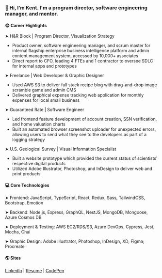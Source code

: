 ### **👋 Hi, I’m Kent. I'm a program director, software engineering manager, and mentor.**

#### 😎 Career Highlights

➤ H&R Block | Program Director, Visualization Strategy

- Product owner, software engineering manager, and scrum master for internal flagship enterprise business intelligence platform and admin content management system, accessed by 10,000+ associates
- Direct report to CFO, leading 4 FTEs and 1 contractor to oversee SDLC for internal apps and prototypes 

➤ Freelance | Web Developer & Graphic Designer

- Used AWS S3 to deliver full stack recipe blog with drag-and-drop image scramble game and admin CMS
- Delivered graphical expense tracking web application for monthly expenses for local small business

➤ Guaranteed Rate | Software Engineer

- Led frontend feature development of account creation, SSN verification, and home valuation charts
- Built an automated browser screenshot uploader for unexpected errors, allowing users to send what they see to the developers as part of a logging strategy

➤ U.S. Geological Survey | Visual Information Specialist

- Built a website prototype which provided the current status of scientists' respective digital products
- Utilized Adobe Illustrator, Photoshop, and InDesign to deliver web and print products

#### 💻 Core Technologies

➤ Frontend: JavaScript, TypeScript, React, Redux, Sass, TailwindCSS, Bootstrap, Emotion

➤ Backend: Node.js, Express, GraphQL, NestJS, MongoDB, Mongoose, Azure Cosmos DB

➤ Deployment & Testing: AWS EC2/RDS/S3, Azure DevOps, Cypress, Jest, Mocha, Chai

➤ Graphic Design: Adobe Illustrator, Photoshop, InDesign, XD; Figma; Procreate

#### 🌎 Sites

[LinkedIn](https://www.linkedin.com/in/theartofwarren/) | [Resume](https://kent-warren.bss.design/) | [CodePen](https://codepen.io/kentagon)
